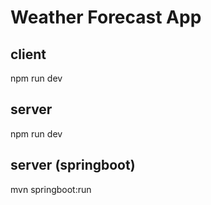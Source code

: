 # Weather Forecast App

## client 
npm run dev 
## server 
npm run dev 
## server (springboot)
mvn springboot:run
